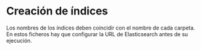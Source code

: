 # Creación de índices

Los nombres de los índices deben coincidir con el nombre de cada carpeta.
En estos ficheros hay que configurar la URL de Elasticsearch antes de su ejecución.